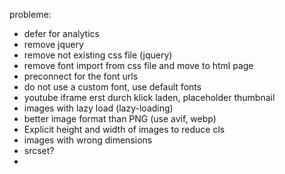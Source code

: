 probleme:

- defer for analytics
- remove jquery
- remove not existing css file (jquery)
- remove font import from css file and move to html page
- preconnect for the font urls
- do not use a custom font, use default fonts
- youtube iframe erst durch klick laden, placeholder thumbnail
- images with lazy load (lazy-loading)
- better image format than PNG (use avif, webp)
- Explicit height and width of images to reduce cls
- images with wrong dimensions
- srcset?
- 